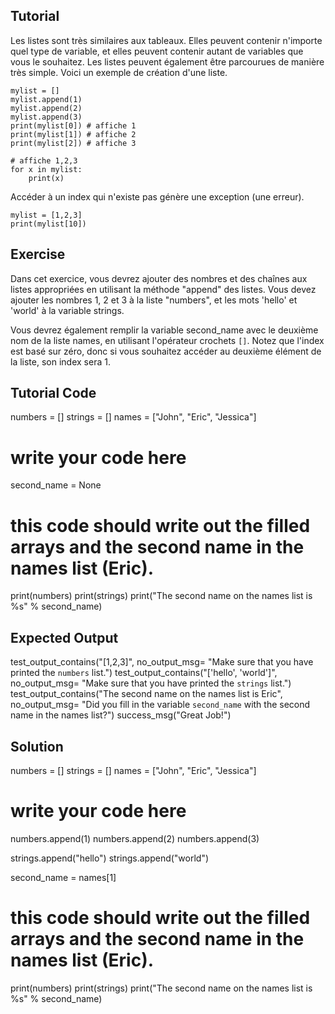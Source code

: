 Tutorial
--------

Les listes sont très similaires aux tableaux. Elles peuvent contenir n'importe quel type de variable, et elles peuvent contenir autant de variables que vous le souhaitez. Les listes peuvent également être parcourues de manière très simple. Voici un exemple de création d'une liste.

    mylist = []
    mylist.append(1)
    mylist.append(2)
    mylist.append(3)
    print(mylist[0]) # affiche 1
    print(mylist[1]) # affiche 2
    print(mylist[2]) # affiche 3

    # affiche 1,2,3
    for x in mylist:
        print(x)

Accéder à un index qui n'existe pas génère une exception (une erreur).

    mylist = [1,2,3]
    print(mylist[10])

Exercise
--------

Dans cet exercice, vous devrez ajouter des nombres et des chaînes aux listes appropriées en utilisant la méthode "append" des listes. Vous devez ajouter les nombres 1, 2 et 3 à la liste "numbers", et les mots 'hello' et 'world' à la variable strings.

Vous devrez également remplir la variable second_name avec le deuxième nom de la liste names, en utilisant l'opérateur crochets `[]`. Notez que l'index est basé sur zéro, donc si vous souhaitez accéder au deuxième élément de la liste, son index sera 1.

Tutorial Code
-------------
numbers = []
strings = []
names = ["John", "Eric", "Jessica"]

# write your code here
second_name = None


# this code should write out the filled arrays and the second name in the names list (Eric).
print(numbers)
print(strings)
print("The second name on the names list is %s" % second_name)

Expected Output
---------------

test_output_contains("[1,2,3]", no_output_msg= "Make sure that you have printed the `numbers` list.")
test_output_contains("['hello', 'world']", no_output_msg= "Make sure that you have printed the `strings` list.")
test_output_contains("The second name on the names list is Eric", no_output_msg= "Did you fill in the variable `second_name` with the second name in the names list?")
success_msg("Great Job!")

Solution
--------

numbers = []
strings = []
names = ["John", "Eric", "Jessica"]

# write your code here
numbers.append(1)
numbers.append(2)
numbers.append(3)

strings.append("hello")
strings.append("world")

second_name = names[1]

# this code should write out the filled arrays and the second name in the names list (Eric).
print(numbers)
print(strings)
print("The second name on the names list is %s" % second_name)